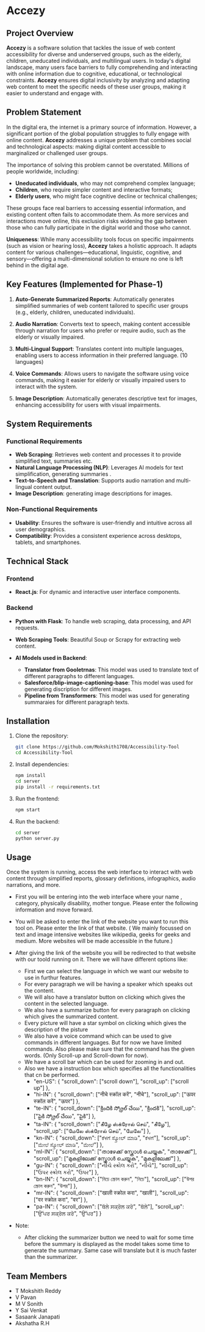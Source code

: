 # Accezy

## Project Overview

**Accezy** is a software solution that tackles the issue of web content accessibility for diverse and underserved groups, such as the elderly, children, uneducated individuals, and multilingual users. In today's digital landscape, many users face barriers to fully comprehending and interacting with online information due to cognitive, educational, or technological constraints. **Accezy** ensures digital inclusivity by analyzing and adapting web content to meet the specific needs of these user groups, making it easier to understand and engage with.

## Problem Statement

In the digital era, the internet is a primary source of information. However, a significant portion of the global population struggles to fully engage with online content. **Accezy** addresses a unique problem that combines social and technological aspects: making digital content accessible to marginalized or challenged user groups. 

The importance of solving this problem cannot be overstated. Millions of people worldwide, including:
- **Uneducated individuals**, who may not comprehend complex language;
- **Children**, who require simpler content and interactive formats;
- **Elderly users**, who might face cognitive decline or technical challenges;
  
These groups face real barriers to accessing essential information, and existing content often fails to accommodate them. As more services and interactions move online, this exclusion risks widening the gap between those who can fully participate in the digital world and those who cannot. 

**Uniqueness**: While many accessibility tools focus on specific impairments (such as vision or hearing loss), **Accezy** takes a holistic approach. It adapts content for various challenges—educational, linguistic, cognitive, and sensory—offering a multi-dimensional solution to ensure no one is left behind in the digital age.

## Key Features (Implemented for Phase-1)

1. **Auto-Generate Summarized Reports**: 
   Automatically generates simplified summaries of web content tailored to specific user groups (e.g., elderly, children, uneducated individuals).

2. **Audio Narration**: 
   Converts text to speech, making content accessible through narration for users who prefer or require audio, such as the elderly or visually impaired.
   
3. **Multi-Lingual Support**: 
   Translates content into multiple languages, enabling users to access information in their preferred language. (10 languages)
   
4. **Voice Commands**: 
   Allows users to navigate the software using voice commands, making it easier for elderly or visually impaired users to interact with the system.
   
5. **Image Description**: 
   Automatically generates descriptive text for images, enhancing accessibility for users with visual impairments.
   

## System Requirements

### Functional Requirements
- **Web Scraping**: Retrieves web content and processes it to provide simplified text, summaries etc.
- **Natural Language Processing (NLP)**: Leverages AI models for text simplification, generating summaries .
- **Text-to-Speech and Translation**: Supports audio narration and multi-lingual content output.
- **Image Description**: generating image descriptions for images.
### Non-Functional Requirements
- **Usability**: Ensures the software is user-friendly and intuitive across all user demographics.
- **Compatibility**: Provides a consistent experience across desktops, tablets, and smartphones.

## Technical Stack

### Frontend
- **React.js**: For dynamic and interactive user interface components.

### Backend
- **Python with Flask**: To handle web scraping, data processing, and API requests.
- **Web Scraping Tools**: Beautiful Soup or Scrapy for extracting web content.

- **AI Models used in Backend**:
    - **Translator from Gooletrnas**: This model was used to translate text of different paragraphs to different languages.
    - **Salesforce/blip-image-captioning-base**: This model was used for generating discription for different images.
    - **Pipeline from Transformers**: This model was used for generating summaraies for different paragraph texts. 

## Installation

1. Clone the repository:
    ```bash
    git clone https://github.com/Mokshith1708/Accessibility-Tool
    cd Accessibility-Tool
    ```

2. Install dependencies:
    ```bash
    npm install
    cd server
    pip install -r requirements.txt  
    ```

3. Run the frontend:
    ```bash
    npm start
    ```

4. Run the backend:
    ```bash
    cd server
    python server.py
    ```

## Usage

Once the system is running, access the web interface to interact with web content through simplified reports, glossary definitions, infographics, audio narrations, and more.

- First you will be entering into the web interface where your name , category, physically disability, mother tongue. Please enter the following information and move forward.
- You will be asked to enter the link of the website you want to run this tool on. Please enter the link of that website.
( We mainly focussed on text and image intensive websites like wikipedia, geeks for geeks and medium. More websites will be made accessible in the future.)
- After giving the link of the website you will be redirected to that website with our toold running on it. There we will have different options like:
    - First we can select the language in which we want our website to use in furthur features.
    - For every paragraph we will be having a speaker which speaks out the content.
    - We will also have a translator button on clicking which gives the content in the selected language.
    - We also have a summarize button for every paragraph on clicking which gives the summarized content.
    - Every picture will have a star symbol on clicking which gives the description of the pisture
    - We also have a voice command which can be used to give commands in different languages. But for now we have limited commands. Also please make sure that the command has the given words. (Only Scroll-up and Scroll-down for now).
    - We have a scroll bar which can be used for zooming in and out.
    - Also we have a instruction box which specifies all the functionalities that cn be performed.
        -  "en-US": {
            "scroll_down": ["scroll down"],
            "scroll_up": ["scroll up"]
          },
        - "hi-IN": {
            "scroll_down": ["नीचे स्क्रॉल करें", "नीचे"],
            "scroll_up": ["ऊपर स्क्रॉल करें", "ऊपर"]
          },
         - "te-IN": {
            "scroll_down": ["క్రిందికి స్క్రోల్ చేయి", "క్రిందకి"],
            "scroll_up": ["పైకి స్క్రోల్ చేయి", "పైకి"]
          },
        -  "ta-IN": {
            "scroll_down": ["கீழே ஸ்க்ரோல் செய்", "கீழே"],
            "scroll_up": ["மேலே ஸ்க்ரோல் செய்", "மேலே"]
          },
        -  "kn-IN": {
            "scroll_down": ["ಕೆಳಗೆ ಸ್ಕ್ರೋಲ್ ಮಾಡಿ", "ಕೆಳಗೆ"],
            "scroll_up": ["ಮೇಲೆ ಸ್ಕ್ರೋಲ್ ಮಾಡಿ", "ಮೇಲೆ"]
          },
        -  "ml-IN": {
            "scroll_down": ["താഴേക്ക് സ്ക്രോൾ ചെയ്യുക", "താഴേക്ക്"],
            "scroll_up": ["മുകളിലേക്ക് സ്ക്രോൾ ചെയ്യുക", "മുകളിലേക്ക്"]
          },
        -  "gu-IN": {
            "scroll_down": ["નીચે સ્ક્રોલ કરો", "નીચે"],
            "scroll_up": ["ઉપર સ્ક્રોલ કરો", "ઉપર"]
          },
         - "bn-IN": {
            "scroll_down": ["নিচে স্ক্রোল করুন", "নিচে"],
            "scroll_up": ["উপর স্ক্রোল করুন", "উপর"]
          },
        -  "mr-IN": {
            "scroll_down": ["खाली स्क्रोल करा", "खाली"],
            "scroll_up": ["वर स्क्रोल करा", "वर"]
          },
         - "pa-IN": {
            "scroll_down": ["ਥੱਲੇ ਸਕ੍ਰੋਲ ਕਰੋ", "ਥੱਲੇ"],
            "scroll_up": ["ਉੱਪਰ ਸਕ੍ਰੋਲ ਕਰੋ", "ਉੱਪਰ"]
          }
  
  

- Note:
    - After clicking the summarizer button we need to wait for some time before the summary is displayed as the model takes some time to generate the summary. Same case will translate but it is much faster than the summarizer.

 

## Team Members

- T Mokshith Reddy
- V Pavan
- M V Sonith
- Y Sai Venkat
- Sasaank Janapati
- Akshatha R.H
